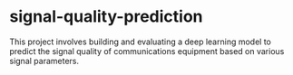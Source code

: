 # signal-quality-prediction
This project involves building and evaluating a deep learning model to predict the signal quality of communications equipment based on various signal parameters.
